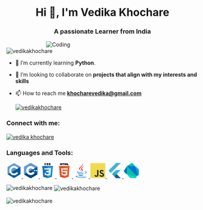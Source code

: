<h1 align="center">Hi 👋, I'm Vedika Khochare</h1>
<h3 align="center">A passionate Learner from India</h3>
<img align="right" alt="Coding" width="400" src="https://mir-s3-cdn-cf.behance.net/project_modules/disp/601014116770475.6068beff4640a.gif">
<p align="left"> <img src="https://komarev.com/ghpvc/?username=vedikakhochare&label=Profile%20views&color=0e75b6&style=flat" alt="vedikakhochare" /> </p>

- 🌱 I’m currently learning **Python**.

- 👯 I’m looking to collaborate on **projects that align with my interests and skills**

- 📫 How to reach me **khocharevedika@gmail.com**

  <p align="left"> <a href="https://github.com/ryo-ma/github-profile-trophy"><img src="https://github-profile-trophy.vercel.app/?username=vedikakhochare" alt="vedikakhochare" /></a> </p>

<h3 align="left">Connect with me:</h3>
<p align="left">
<a href="https://linkedin.com/in/vedika khochare" target="blank"><img align="center" src="https://raw.githubusercontent.com/rahuldkjain/github-profile-readme-generator/master/src/images/icons/Social/linked-in-alt.svg" alt="vedika khochare" height="30" width="40" /></a>
</p>

<h3 align="left">Languages and Tools:</h3>
<p align="left"> <a href="https://www.cprogramming.com/" target="_blank" rel="noreferrer"> <img src="https://raw.githubusercontent.com/devicons/devicon/master/icons/c/c-original.svg" alt="c" width="40" height="40"/> </a> <a href="https://www.w3schools.com/cpp/" target="_blank" rel="noreferrer"> <img src="https://raw.githubusercontent.com/devicons/devicon/master/icons/cplusplus/cplusplus-original.svg" alt="cplusplus" width="40" height="40"/> </a> <a href="https://www.w3schools.com/css/" target="_blank" rel="noreferrer"> <img src="https://raw.githubusercontent.com/devicons/devicon/master/icons/css3/css3-original-wordmark.svg" alt="css3" width="40" height="40"/> </a> <a href="https://www.w3.org/html/" target="_blank" rel="noreferrer"> <img src="https://raw.githubusercontent.com/devicons/devicon/master/icons/html5/html5-original-wordmark.svg" alt="html5" width="40" height="40"/> </a> <a href="https://www.java.com" target="_blank" rel="noreferrer"> <img src="https://raw.githubusercontent.com/devicons/devicon/master/icons/java/java-original.svg" alt="java" width="40" height="40"/> </a> <a href="https://developer.mozilla.org/en-US/docs/Web/JavaScript" target="_blank" rel="noreferrer"> <img src="https://raw.githubusercontent.com/devicons/devicon/master/icons/javascript/javascript-original.svg" alt="javascript" width="40" height="40"/> </a>
<a href="https://flutter.dev/" target="_blank" rel="noreferrer"> <img src="https://raw.githubusercontent.com/devicons/devicon/master/icons/flutter/flutter-original.svg" alt="flutter" width="40" height="40"/> </a> 
  <a href="https://dart.dev/" target="_blank" rel="noreferrer"> <img src="https://raw.githubusercontent.com/devicons/devicon/master/icons/dart/dart-original.svg" alt="dart" width="40" height="40"/> </a> </p>


<p><img align="left" src="https://github-readme-stats.vercel.app/api/top-langs?username=vedikakhochare&show_icons=true&locale=en&layout=compact" alt="vedikakhochare" /></p>

<p>&nbsp;<img align="center" src="https://github-readme-stats.vercel.app/api?username=vedikakhochare&show_icons=true&locale=en" alt="vedikakhochare" /></p>

<p><img align="center" src="https://github-readme-streak-stats.herokuapp.com/?user=vedikakhochare&" alt="vedikakhochare" /></p>
